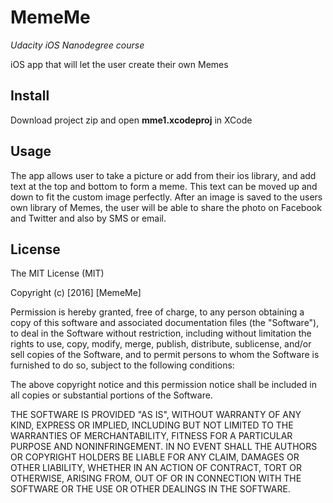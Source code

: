 # MemeMe
_Udacity iOS Nanodegree course_

iOS app that will let the user create their own Memes

## Install
Download project zip and open **mme1.xcodeproj** in XCode

## Usage
The app allows user to take a picture or add from their ios library, and add text at the top and bottom to form a meme. This text can be moved up and down to fit the custom image perfectly. After an image is saved to the users own library of Memes, the user will be able to share the photo on Facebook and Twitter and also by SMS or email.

## License
The MIT License (MIT)

Copyright (c) [2016] [MemeMe]

Permission is hereby granted, free of charge, to any person obtaining a copy
of this software and associated documentation files (the "Software"), to deal
in the Software without restriction, including without limitation the rights
to use, copy, modify, merge, publish, distribute, sublicense, and/or sell
copies of the Software, and to permit persons to whom the Software is
furnished to do so, subject to the following conditions:

The above copyright notice and this permission notice shall be included in all
copies or substantial portions of the Software.

THE SOFTWARE IS PROVIDED "AS IS", WITHOUT WARRANTY OF ANY KIND, EXPRESS OR
IMPLIED, INCLUDING BUT NOT LIMITED TO THE WARRANTIES OF MERCHANTABILITY,
FITNESS FOR A PARTICULAR PURPOSE AND NONINFRINGEMENT. IN NO EVENT SHALL THE
AUTHORS OR COPYRIGHT HOLDERS BE LIABLE FOR ANY CLAIM, DAMAGES OR OTHER
LIABILITY, WHETHER IN AN ACTION OF CONTRACT, TORT OR OTHERWISE, ARISING FROM,
OUT OF OR IN CONNECTION WITH THE SOFTWARE OR THE USE OR OTHER DEALINGS IN THE
SOFTWARE.

